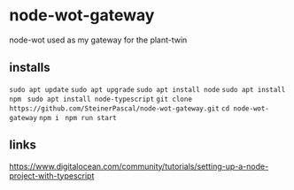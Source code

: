 # node-wot-gateway
node-wot used as my gateway for the plant-twin

## installs
`sudo apt update`
`sudo apt upgrade`
`sudo apt install node`
`sudo apt install npm `
`sudo apt install node-typescript`
`git clone https://github.com/SteinerPascal/node-wot-gateway.git`
`cd node-wot-gateway`
`npm i `
`npm run start`

## links
https://www.digitalocean.com/community/tutorials/setting-up-a-node-project-with-typescript

